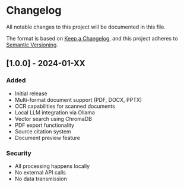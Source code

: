 # Changelog

All notable changes to this project will be documented in this file.

The format is based on [Keep a Changelog](https://keepachangelog.com/en/1.0.0/),
and this project adheres to [Semantic Versioning](https://semver.org/spec/v2.0.0.html).

## [1.0.0] - 2024-01-XX

### Added
- Initial release
- Multi-format document support (PDF, DOCX, PPTX)
- OCR capabilities for scanned documents
- Local LLM integration via Ollama
- Vector search using ChromaDB
- PDF export functionality
- Source citation system
- Document preview feature

### Security
- All processing happens locally
- No external API calls
- No data transmission
